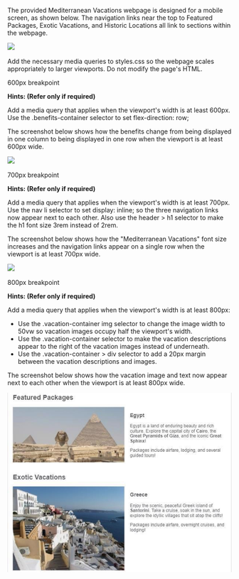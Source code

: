 ﻿The provided Mediterranean Vacations webpage is designed for a mobile screen, as shown below. The navigation links near the top to Featured Packages, Exotic Vacations, and Historic Locations all link to sections within the webpage.

![](Aspose.Words.b5f6440e-171a-40bc-8949-de253990abf4.001.png)

Add the necessary media queries to styles.css so the webpage scales appropriately to larger viewports. Do not modify the page's HTML.

600px breakpoint  

**Hints: (Refer only if required)** 

Add a media query that applies when the viewport's width is at least 600px. Use the .benefits-container selector to set flex-direction: row; 

The screenshot below shows how the benefits change from being displayed in one column to being displayed in one row when the viewport is at least 600px wide.

![](Aspose.Words.b5f6440e-171a-40bc-8949-de253990abf4.002.png)

700px breakpoint  

**Hints: (Refer only if required)** 

Add a media query that applies when the viewport's width is at least 700px. Use the nav li selector to set display: inline; so the three navigation links now appear next to each other. Also use the header > h1 selector to make the h1 font size 3rem instead of 2rem.

The screenshot below shows how the "Mediterranean Vacations" font size increases and the navigation links appear on a single row when the viewport is at least 700px wide.

![](Aspose.Words.b5f6440e-171a-40bc-8949-de253990abf4.003.png)

800px breakpoint  

**Hints: (Refer only if required)** 

Add a media query that applies when the viewport's width is at least 800px:

- Use the .vacation-container img selector to change the image width to 50vw so vacation images occupy half the viewport's width.
- Use the .vacation-container selector to make the vacation descriptions appear to the right of the vacation images instead of underneath.
- Use the .vacation-container > div selector to add a 20px margin between the vacation descriptions and images.

The screenshot below shows how the vacation image and text now appear next to each other when the viewport is at least 800px wide.

![](Aspose.Words.b5f6440e-171a-40bc-8949-de253990abf4.004.jpeg)
